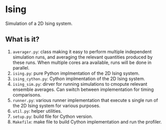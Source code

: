 # Ising
Simulation of a 2D Ising system.

## What is it?
1. `averager.py`: class making it easy to perform multiple independent
    simulation runs, and averaging the relevant quantities produced by
    these runs.  When multiple cores ara available, runs will be done in
    parallel.
1. `ising.py`: pure Python implmentation of the 2D Ising system.
1. `ising_cython.py`: Cython implmentation of the 2D Ising system.
1. `ising_sim.py`: dirver for running simulations to cmopute relevant
    ensemble averages.  Can switch between implementation for timing
    comparisons.
1. `runner.py`: various runner implementation that execute s single run of
    the 2D Ising system for various purposes.
1. `util.py`: helper utilities.
1. `setup.py`: build file for Cython version.
1. `Makefile`: make file to build Cython implementation and run the
    profiler.
